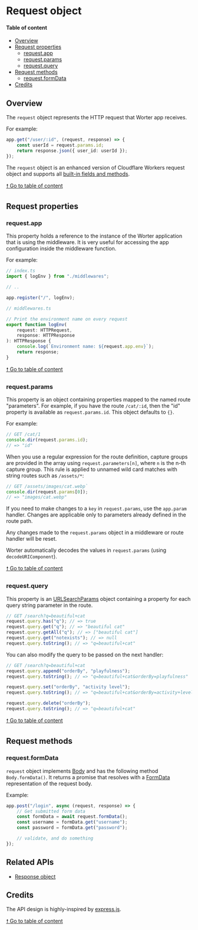 # Request object

#### Table of content

-   [Overview](#overview)
-   [Request properties](#request-properties)
    -   [request.app](#requestapp)
    -   [request.params](#requestparams)
    -   [request.query](#requestquery)
-   [Request methods](#request-methods)
    -   [request.formData](#requestformdata)
-   [Credits](#credits)

## Overview

The `request` object represents the HTTP request that Worter app receives.

For example:

```typescript
app.get("/user/:id", (request, response) => {
    const userId = request.params.id;
    return response.json({ user_id: userId });
});
```

The `request` object is an enhanced version of Cloudflare Workers request object
and supports all
[built-in fields and methods](https://developers.cloudflare.com/workers/reference/apis/request/).

[🠕 Go to table of content](#request-object)

## Request properties

### request.app

This property holds a reference to the instance of the Worter application that
is using the middleware. It is very useful for accessing the app configuration
inside the middleware function.

For example:

```typescript
// index.ts
import { logEnv } from "./middlewares";

// ..

app.register("/", logEnv);
```

```typescript
// middlewares.ts

// Print the environment name on every request
export function logEnv(
    request: HTTPRequest,
    response: HTTPResponse
): HTTPResponse {
    console.log(`Environment name: ${request.app.env}`);
    return response;
}
```

[🠕 Go to table of content](#request-object)

### request.params

This property is an object containing properties mapped to the named route
"parameters". For example, if you have the route `/cat/:id`, then the "id"
property is available as `request.params.id`. This object defaults to `{}`.

For example:

```typescript
// GET /cat/1
console.dir(request.params.id);
// => "id"
```

When you use a regular expression for the route definition, capture groups are
provided in the array using `request.parameters[n]`, where `n` is the n-th
capture group. This rule is applied to unnamed wild card matches with string
routes such as `/assets/*`:

```typescript
// GET /assets/images/cat.webp`
console.dir(request.params[0]);
// => "images/cat.webp"
```

If you need to make changes to a `key` in `request.params`, use the `app.param`
handler. Changes are applicable only to parameters already defined in the route
path.

Any changes made to the `request.params` object in a middleware or route handler
will be reset.

Worter automatically decodes the values in `request.params` (using
`decodeURIComponent`).

[🠕 Go to table of content](#request-object)

### request.query

This property is an
[URLSearchParams](https://developer.mozilla.org/en-US/docs/Web/API/URLSearchParams)
object containing a property for each query string parameter in the route.

```typescript
// GET /search?q=beautiful+cat
request.query.has("q"); // => true
request.query.get("q"); // => "beautiful cat"
request.query.getAll("q"); // => ["beautiful cat"]
request.query.get("notexists"); // => null
request.query.toString(); // => "q=beautiful+cat"
```

You can also modify the query to be passed on the next handler:

```typescript
// GET /search?q=beautiful+cat
request.query.append("orderBy", "playfulness");
request.query.toString(); // => "q=beautiful+cat&orderBy=playfulness"

request.query.set("orderBy", "activity level");
request.query.toString(); // => "q=beautiful+cat&orderBy=activity+level"

request.query.delete("orderBy");
request.query.toString(); // => "q=beautiful+cat"
```

[🠕 Go to table of content](#request-object)

## Request methods

### request.formData

`request` object implements
[Body](https://developer.mozilla.org/en-US/docs/Web/API/Body) and has the
following method `Body.formData()`. It returns a promise that resolves with a
[FormData](https://developer.mozilla.org/en-US/docs/Web/API/FormData)
representation of the request body.

Example:

```typescript
app.post("/login", async (request, response) => {
    // Get submitted form data
    const formData = await request.formData();
    const username = formData.get("username");
    const password = formData.get("password");

    // validate, and do something
});
```

## Related APIs

-   [Response object](./response.md)

## Credits

The API design is highly-inspired by
[express.js](https://expressjs.com/en/5x/api.html#req).

[🠕 Go to table of content](#request-object)
